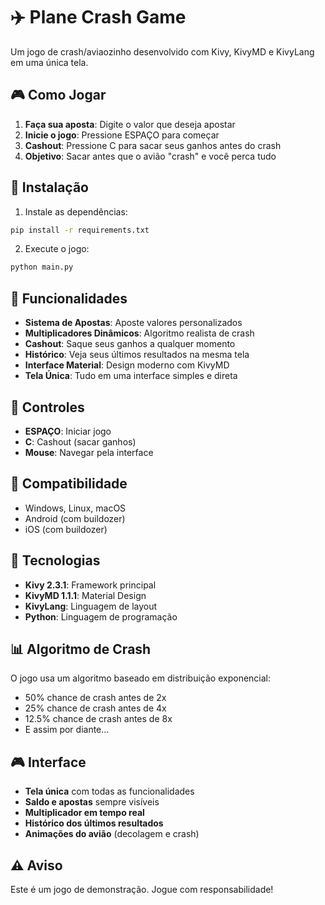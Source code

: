 # ✈️ Plane Crash Game

Um jogo de crash/aviaozinho desenvolvido com Kivy, KivyMD e KivyLang em uma única tela.

## 🎮 Como Jogar

1. **Faça sua aposta**: Digite o valor que deseja apostar
2. **Inicie o jogo**: Pressione ESPAÇO para começar
3. **Cashout**: Pressione C para sacar seus ganhos antes do crash
4. **Objetivo**: Sacar antes que o avião "crash" e você perca tudo

## 🚀 Instalação

1. Instale as dependências:
```bash
pip install -r requirements.txt
```

2. Execute o jogo:
```bash
python main.py
```

## 🎯 Funcionalidades

- **Sistema de Apostas**: Aposte valores personalizados
- **Multiplicadores Dinâmicos**: Algoritmo realista de crash
- **Cashout**: Saque seus ganhos a qualquer momento
- **Histórico**: Veja seus últimos resultados na mesma tela
- **Interface Material**: Design moderno com KivyMD
- **Tela Única**: Tudo em uma interface simples e direta

## 🎨 Controles

- **ESPAÇO**: Iniciar jogo
- **C**: Cashout (sacar ganhos)
- **Mouse**: Navegar pela interface

## 📱 Compatibilidade

- Windows, Linux, macOS
- Android (com buildozer)
- iOS (com buildozer)

## 🔧 Tecnologias

- **Kivy 2.3.1**: Framework principal
- **KivyMD 1.1.1**: Material Design
- **KivyLang**: Linguagem de layout
- **Python**: Linguagem de programação

## 📊 Algoritmo de Crash

O jogo usa um algoritmo baseado em distribuição exponencial:
- 50% chance de crash antes de 2x
- 25% chance de crash antes de 4x
- 12.5% chance de crash antes de 8x
- E assim por diante...

## 🎮 Interface

- **Tela única** com todas as funcionalidades
- **Saldo e apostas** sempre visíveis
- **Multiplicador em tempo real**
- **Histórico dos últimos resultados**
- **Animações do avião** (decolagem e crash)

## ⚠️ Aviso

Este é um jogo de demonstração. Jogue com responsabilidade!